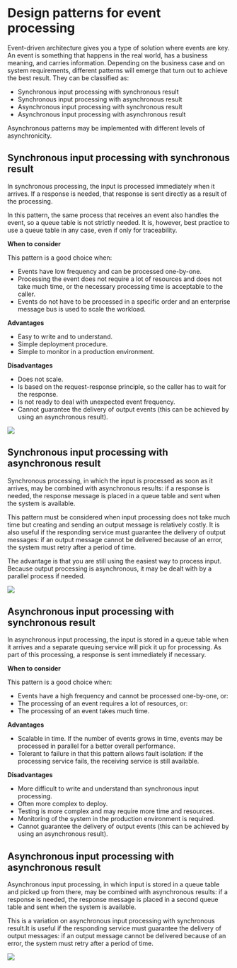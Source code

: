 # Design patterns for event processing

Event-driven architecture gives you a type of solution where events are key. An event is something that happens in the real world, has a business meaning, and carries information. Depending on the business case and on system requirements, different patterns will emerge that turn out to achieve the best result. They can be classified as:

- Synchronous input processing with synchronous result
- Synchronous input processing with asynchronous result
- Asynchronous input processing with synchronous result
- Asynchronous input processing with asynchronous result

Asynchronous patterns may be implemented with different levels of asynchronicity.

## Synchronous input processing with synchronous result

In synchronous processing, the input is processed immediately when it arrives. If a response is needed, that response is sent directly as a result of the processing.

In this pattern, the same process that receives an event also handles the event, so a queue table is not strictly needed. It is, however, best practice to use a queue table in any case, even if only for traceability.

**When to consider**

This pattern is a good choice when:

- Events have low frequency and can be processed one-by-one.
- Processing the event does not require a lot of resources and does not take much time, or the necessary processing time is acceptable to the caller.
- Events do not have to be processed in a specific order and an enterprise message bus is used to scale the workload.

**Advantages**

- Easy to write and to understand.
- Simple deployment procedure.
- Simple to monitor in a production environment.

**Disadvantages**

- Does not scale.
- Is based on the request-response principle, so the caller has to wait for the response.
- Is not ready to deal with unexpected event frequency.
- Cannot guarantee the delivery of output events (this can be achieved by using an asynchronous result).

![](/api/Services/Event%20processing/assets/09526438-1d5c-4d69-96e4-17559c290a34.png)

## Synchronous input processing with asynchronous result

Synchronous processing, in which the input is processed as soon as it arrives, may be combined with asynchronous results: if a response is needed, the response message is placed in a queue table and sent when the system is available.

This pattern must be considered when input processing does not take much time but creating and sending an output message is relatively costly. It is also useful if the responding service must guarantee the delivery of output messages: if an output message cannot be delivered because of an error, the system must retry after a period of time.

The advantage is that you are still using the easiest way to process input. Because output processing is asynchronous, it may be dealt with by a parallel process if needed.

![](/api/Services/Event%20processing/assets/12dbcb60-1f52-4933-8028-9bf7d6c11b7e.png)

## Asynchronous input processing with synchronous result

In asynchronous input processing, the input is stored in a queue table when it arrives and a separate queuing service will pick it up for processing. As part of this processing, a response is sent immediately if necessary.

**When to consider**

This pattern is a good choice when:

- Events have a high frequency and cannot be processed one-by-one, or:
- The processing of an event requires a lot of resources, or:
- The processing of an event takes much time.

**Advantages**

- Scalable in time. If the number of events grows in time, events may be processed in parallel for a better overall performance.
- Tolerant to failure in that this pattern allows fault isolation: if the processing service fails, the receiving service is still available.

**Disadvantages**

- More difficult to write and understand than synchronous input processing.
- Often more complex to deploy.
- Testing is more complex and may require more time and resources.
- Monitoring of the system in the production environment is required.
- Cannot guarantee the delivery of output events (this can be achieved by using an asynchronous result).

## Asynchronous input processing with asynchronous result

Asynchronous input processing, in which input is stored in a queue table and picked up from there, may be combined with asynchronous results: if a response is needed, the response message is placed in a second queue table and sent when the system is available.

This is a variation on asynchronous input processing with synchronous result.It is useful if the responding service must guarantee the delivery of output messages: if an output message cannot be delivered because of an error, the system must retry after a period of time.

![](/api/Services/Event%20processing/assets/e9708927-2d4d-4dab-9856-96b8bec186d5.png)

 